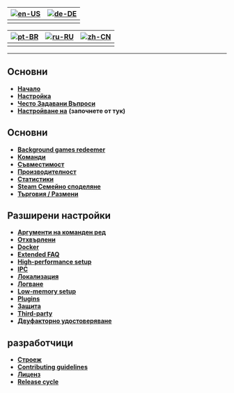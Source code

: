| [![en-US](https://raw.githubusercontent.com/hjnilsson/country-flags/master/png100px/us.png)](https://github.com/JustArchiNET/ArchiSteamFarm/wiki/Home) | [![de-DE](https://raw.githubusercontent.com/hjnilsson/country-flags/master/png100px/de.png)](https://github.com/JustArchiNET/ArchiSteamFarm/wiki/Home-de-DE) |
| ------------------------------------------------------------------------------------------------------------------------------------------------------ | ------------------------------------------------------------------------------------------------------------------------------------------------------------ |
|                                                                                                                                                        |                                                                                                                                                              |

| [![pt-BR](https://raw.githubusercontent.com/hjnilsson/country-flags/master/png100px/br.png)](https://github.com/JustArchiNET/ArchiSteamFarm/wiki/Home-pt-BR) | [![ru-RU](https://raw.githubusercontent.com/hjnilsson/country-flags/master/png100px/ru.png)](https://github.com/JustArchiNET/ArchiSteamFarm/wiki/Home-ru-RU) | [![zh-CN](https://raw.githubusercontent.com/hjnilsson/country-flags/master/png100px/cn.png)](https://github.com/JustArchiNET/ArchiSteamFarm/wiki/Home-zh-CN) |
| ------------------------------------------------------------------------------------------------------------------------------------------------------------ | ------------------------------------------------------------------------------------------------------------------------------------------------------------ | ------------------------------------------------------------------------------------------------------------------------------------------------------------ |
|                                                                                                                                                              |                                                                                                                                                              |                                                                                                                                                              |

* * *

## Основни

* **[Начало](https://github.com/JustArchiNET/ArchiSteamFarm/wiki/Home)**
* **[Настройка](https://github.com/JustArchiNET/ArchiSteamFarm/wiki/Configuration)**
* **[Често Задавани Въпроси](https://github.com/JustArchiNET/ArchiSteamFarm/wiki/FAQ)**
* **[Настройване на](https://github.com/JustArchiNET/ArchiSteamFarm/wiki/Setting-up)** **(започнете от тук)**

## Основни

* **[Background games redeemer](https://github.com/JustArchiNET/ArchiSteamFarm/wiki/Background-games-redeemer)**
* **[Команди](https://github.com/JustArchiNET/ArchiSteamFarm/wiki/Commands)**
* **[Съвместимост](https://github.com/JustArchiNET/ArchiSteamFarm/wiki/Compatibility)**
* **[Производителност](https://github.com/JustArchiNET/ArchiSteamFarm/wiki/Performance)**
* **[Статистики](https://github.com/JustArchiNET/ArchiSteamFarm/wiki/Statistics)**
* **[Steam Семейно споделяне](https://github.com/JustArchiNET/ArchiSteamFarm/wiki/Steam-Family-Sharing)**
* **[Търговия / Размени](https://github.com/JustArchiNET/ArchiSteamFarm/wiki/Trading)**

## Разширени настройки

* **[Аргументи на команден ред](https://github.com/JustArchiNET/ArchiSteamFarm/wiki/Command-line-arguments)**
* **[Отхвърлени](https://github.com/JustArchiNET/ArchiSteamFarm/wiki/Deprecation)**
* **[Docker](https://github.com/JustArchiNET/ArchiSteamFarm/wiki/Docker)**
* **[Extended FAQ](https://github.com/JustArchiNET/ArchiSteamFarm/wiki/Extended-FAQ)**
* **[High-performance setup](https://github.com/JustArchiNET/ArchiSteamFarm/wiki/High-performance-setup)**
* **[IPC](https://github.com/JustArchiNET/ArchiSteamFarm/wiki/IPC)**
* **[Локализация](https://github.com/JustArchiNET/ArchiSteamFarm/wiki/Localization)**
* **[Логване](https://github.com/JustArchiNET/ArchiSteamFarm/wiki/Logging)**
* **[Low-memory setup](https://github.com/JustArchiNET/ArchiSteamFarm/wiki/Low-memory-setup)**
* **[Plugins](https://github.com/JustArchiNET/ArchiSteamFarm/wiki/Plugins)**
* **[Защита](https://github.com/JustArchiNET/ArchiSteamFarm/wiki/Security)**
* **[Third-party](https://github.com/JustArchiNET/ArchiSteamFarm/wiki/Third-party)**
* **[Двуфакторно удостоверяване](https://github.com/JustArchiNET/ArchiSteamFarm/wiki/Two-factor-authentication)**

## разработчици

* **[Строеж](https://github.com/JustArchiNET/ArchiSteamFarm/wiki/Compilation)**
* **[Contributing guidelines](https://github.com/JustArchiNET/ArchiSteamFarm/blob/master/.github/CONTRIBUTING.md)**
* **[Лиценз](https://github.com/JustArchiNET/ArchiSteamFarm/wiki/License)**
* **[Release cycle](https://github.com/JustArchiNET/ArchiSteamFarm/wiki/Release-cycle)**